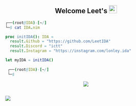 <h2 align="center">Welcome Leet's <img src="https://www.svgrepo.com/show/354273/redhat-icon.svg" height="25px"></h2>

```nim
┌──(root@IDA)-[~/]
└─$ cat IDA.nim

proc initIDA(): IDA =
  result.Github = "https://github.com/LeetIDA"
  result.Discord = "ictt"
  result.Instagram = "https://instagram.com/lonley.ida"

let myIDA = initIDA()
  
 ┌──(root@IDA)-[~/]
 └─$
```

<p align="center">
  <a href="https://skillicons.dev">
    <img src="https://skillicons.dev/icons?i=python,powershell,bash,nim,swift,cs,cpp,go,ruby,redis,mysql,php,js,css,html" />
  </a>
</p>
<h2 align="center"></h2>

![](https://raw.githubusercontent.com/Sutil/Sutil/2b2fad3bf54522bb30c8c170591fc68ff51b69e6/github-contribution-grid-snake2.svg)
